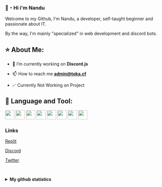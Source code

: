 ### 👋・Hi i'm Nandu

Welcome to my Github, I'm Nandu, a developer, self-taught beginner and passionate about IT.

By the way, I'm mainly "specialized" in web development and discord bots.

## ⭐ About Me:

- 🔭 I’m currently working on **Discord.js**

- 📫 How to reach me **admin@toka.cf**

- ✅ Currently Not Working on Project

## 📘 Language and Tool:

   

<img height="30" src="https://img.shields.io/badge/JavaScript-323330?style=for-the-badge&logo=javascript&logoColor=30"> <img height="30" src="https://img.shields.io/badge/Node.js-339933?style=for-the-badge&logo=nodedotjs&logoColor=white">   <img height="30" src="https://img.shields.io/badge/MySQL-005C84?style=for-the-badge&logo=mysql&logoColor=white"> <img height="30" src="https://img.shields.io/badge/MongoDB-4EA94B?style=for-the-badge&logo=mongodb&logoColor=white"> <img height="30" src="https://img.shields.io/badge/HTML5-E34F26?style=for-the-badge&logo=html5&logoColor=white"> <img height="30" src="https://img.shields.io/badge/CSS3-1572B6?style=for-the-badge&logo=css3&logoColor=white"> <img height="30" src="https://img.shields.io/badge/npm-CB3837?style=for-the-badge&logo=npm&logoColor=white"> <img height="30" src="https://img.shields.io/badge/Express.js-000000?style=for-the-badge&logo=express&logoColor=white">

    

<h3 align="left">Links</h3>

<a href="https://replit.com/@NanduWasTaken">Replit</a>

<a href="https://discord.com/users/852381000528035890">Discord</a>

<a href="https://twitter.com/@NanduWasTaken">Twitter</a>

<br><details>

  <summary><b>My github statistics</b></summary>

![NanduWasTaken's github stats](https://github-readme-stats.vercel.app/api?username=NanduWasTaken&count_private=true&show_icons=true&theme=midnight-purple)

</details>

 

